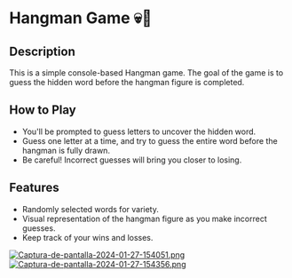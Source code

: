 # Hangman Game 💀😬

## Description
This is a simple console-based Hangman game. The goal of the game is to guess the hidden word before the hangman figure is completed.

## How to Play
- You'll be prompted to guess letters to uncover the hidden word.
- Guess one letter at a time, and try to guess the entire word before the hangman is fully drawn.
- Be careful! Incorrect guesses will bring you closer to losing.

## Features
- Randomly selected words for variety.
- Visual representation of the hangman figure as you make incorrect guesses.
- Keep track of your wins and losses.


[![Captura-de-pantalla-2024-01-27-154051.png](https://i.postimg.cc/VN4VzTR9/Captura-de-pantalla-2024-01-27-154051.png)](https://postimg.cc/TyL99tBh)
[![Captura-de-pantalla-2024-01-27-154356.png](https://i.postimg.cc/8cnFD1J8/Captura-de-pantalla-2024-01-27-154356.png)](https://postimg.cc/YLY2zBz8)

